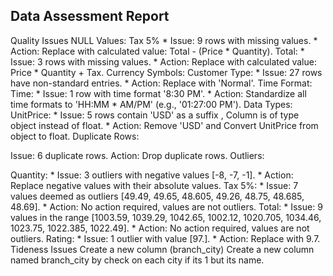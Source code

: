 ## Data Assessment Report
Quality Issues
NULL Values:
Tax 5% * Issue: 9 rows with missing values. * Action: Replace with calculated value: Total - (Price * Quantity).
Total: * Issue: 3 rows with missing values. * Action: Replace with calculated value: Price * Quantity + Tax.
Currency Symbols:
Customer Type: * Issue: 27 rows have non-standard entries. * Action: Replace with 'Normal'.
Time Format:
Time: * Issue: 1 row with time format '8:30 PM'. * Action: Standardize all time formats to 'HH:MM * AM/PM' (e.g., '01:27:00 PM').
Data Types:
UnitPrice: * Issue: 5 rows contain 'USD' as a suffix , Column is of type object instead of float. * Action: Remove 'USD' and Convert UnitPrice from object to float.
Duplicate Rows:

Issue: 6 duplicate rows.
Action: Drop duplicate rows.
Outliers:

Quantity: * Issue: 3 outliers with negative values [-8, -7, -1]. * Action: Replace negative values with their absolute values.
Tax 5%: * Issue: 7 values deemed as outliers [49.49, 49.65, 48.605, 49.26, 48.75, 48.685, 48.69]. * Action: No action required, values are not outliers.
Total: * Issue: 9 values in the range [1003.59, 1039.29, 1042.65, 1002.12, 1020.705, 1034.46, 1023.75, 1022.385, 1022.49]. * Action: No action required, values are not outliers.
Rating: * Issue: 1 outlier with value [97.]. * Action: Replace with 9.7.
Tideness Issues
Create a new column (branch_city)
Create a new column named branch_city by check on each city if its 1 but its name.
